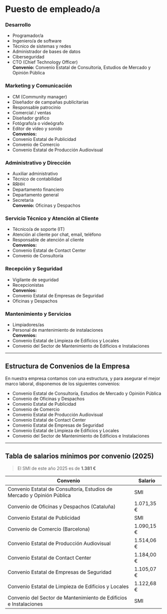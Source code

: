 # Puesto de empleado/a

### Desarrollo
- Programador/a  
- Ingeniero/a de software  
- Técnico de sistemas y redes  
- Administrador de bases de datos  
- Ciberseguridad  
- CTO (Chief Technology Officer)  
**Convenio:** Convenio Estatal de Consultoría, Estudios de Mercado y Opinión Pública

### Marketing y Comunicación
- CM (Community manager)  
- Diseñador de campañas publicitarias  
- Responsable patrocinio  
- Comercial / ventas  
- Diseñador gráfico  
- Fotógrafo/a o videógrafo  
- Editor de vídeo y sonido  
**Convenios:**  
- Convenio Estatal de Publicidad  
- Convenio de Comercio  
- Convenio Estatal de Producción Audiovisual

### Administrativo y Dirección
- Auxiliar administrativo  
- Técnico de contabilidad  
- RRHH  
- Departamento financiero  
- Departamento general  
- Secretaria  
**Convenio:** Oficinas y Despachos

### Servicio Técnico y Atención al Cliente
- Técnico/a de soporte (IT)  
- Atención al cliente por chat, email, teléfono  
- Responsable de atención al cliente  
**Convenios:**  
- Convenio Estatal de Contact Center  
- Convenio de Consultoría

### Recepción y Seguridad
- Vigilante de seguridad  
- Recepcionistas  
**Convenios:**  
- Convenio Estatal de Empresas de Seguridad  
- Oficinas y Despachos

### Mantenimiento y Servicios
- Limpiadores/as  
- Personal de mantenimiento de instalaciones  
**Convenios:**  
- Convenio Estatal de Limpieza de Edificios y Locales  
- Convenio del Sector de Mantenimiento de Edificios e Instalaciones

---

## Estructura de Convenios de la Empresa

En nuestra empresa contamos con una estructura, y para asegurar el mejor marco laboral, disponemos de los siguientes convenios:

- Convenio Estatal de Consultoría, Estudios de Mercado y Opinión Pública  
- Convenio de Oficinas y Despachos  
- Convenio Estatal de Publicidad  
- Convenio de Comercio  
- Convenio Estatal de Producción Audiovisual  
- Convenio Estatal de Contact Center  
- Convenio Estatal de Empresas de Seguridad  
- Convenio Estatal de Limpieza de Edificios y Locales  
- Convenio del Sector de Mantenimiento de Edificios e Instalaciones

---

## Tabla de salarios mínimos por convenio (2025)

> El SMI de este año 2025 es de **1.381 €**

| Convenio                                                                 | Salario     |
|--------------------------------------------------------------------------|-------------|
| Convenio Estatal de Consultoría, Estudios de Mercado y Opinión Pública  | SMI         |
| Convenio de Oficinas y Despachos (Cataluña)                              | 1.071,35 €  |
| Convenio Estatal de Publicidad                                           | SMI         |
| Convenio de Comercio (Barcelona)                                         | 1.090,15 €  |
| Convenio Estatal de Producción Audiovisual                               | 1.514,06 €  |
| Convenio Estatal de Contact Center                                       | 1.184,00 €  |
| Convenio Estatal de Empresas de Seguridad                                | 1.105,07 €  |
| Convenio Estatal de Limpieza de Edificios y Locales                      | 1.122,68 €  |
| Convenio del Sector de Mantenimiento de Edificios e Instalaciones       | SMI         |
